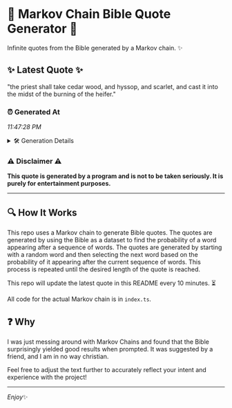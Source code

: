 # 📖 Markov Chain Bible Quote Generator 📖

Infinite quotes from the Bible generated by a Markov chain. ✨

## ✨ Latest Quote ✨
"the priest shall take cedar wood, and hyssop, and scarlet, and cast it into the midst of the burning of the heifer."

### ⏰ Generated At
*11:47:28 PM*

<details>
    <summary>🛠️ Generation Details</summary>
    <p>
        <strong>🌱 Seed:</strong> the<br>
        <strong>🔄 Iterations:</strong> 21<br>
        <strong>📜 Context History:</strong><br>[ the ]: priest<br>[ the, priest ]: shall<br>[ the, priest, shall ]: take<br>[ the, priest, shall, take ]: cedar<br>[ the, priest, shall, take, cedar ]: wood,<br>[ the, priest, shall, take, cedar, wood, ]: and<br>[ priest, shall, take, cedar, wood,, and ]: hyssop,<br>[ shall, take, cedar, wood,, and, hyssop, ]: and<br>[ take, cedar, wood,, and, hyssop,, and ]: scarlet,<br>[ cedar, wood,, and, hyssop,, and, scarlet, ]: and<br>[ wood,, and, hyssop,, and, scarlet,, and ]: cast<br>[ and, hyssop,, and, scarlet,, and, cast ]: it<br>[ hyssop,, and, scarlet,, and, cast, it ]: into<br>[ and, scarlet,, and, cast, it, into ]: the<br>[ scarlet,, and, cast, it, into, the ]: midst<br>[ and, cast, it, into, the, midst ]: of<br>[ cast, it, into, the, midst, of ]: the<br>[ it, into, the, midst, of, the ]: burning<br>[ into, the, midst, of, the, burning ]: of<br>[ the, midst, of, the, burning, of ]: the<br>[ midst, of, the, burning, of, the ]: heifer.<br>
    </p>
</details>

### ⚠️ Disclaimer ⚠️
**This quote is generated by a program and is not to be taken seriously. It is purely for entertainment purposes.**

---

## 🔍 How It Works

This repo uses a Markov chain to generate Bible quotes. The quotes are generated by using the Bible as a dataset to find the probability of a word appearing after a sequence of words. The quotes are generated by starting with a random word and then selecting the next word based on the probability of it appearing after the current sequence of words. This process is repeated until the desired length of the quote is reached.

This repo will update the latest quote in this README every 10 minutes. ⏳

All code for the actual Markov chain is in `index.ts`.

## ❓ Why

I was just messing around with Markov Chains and found that the Bible surprisingly yielded good results when prompted. 
It was suggested by a friend, and I am in no way christian.

Feel free to adjust the text further to accurately reflect your intent and experience with the project!

---

*Enjoy*✨
